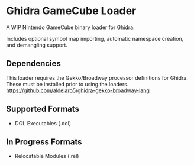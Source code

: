 # Ghidra GameCube Loader
A WIP Nintendo GameCube binary loader for [Ghidra](https://github.com/NationalSecurityAgency/ghidra).

Includes optional symbol map importing, automatic namespace creation, and demangling support.

## Dependencies
This loader requires the Gekko/Broadway processor definitions for Ghidra. These must be installed prior to using the loaders.
https://github.com/aldelaro5/ghidra-gekko-broadway-lang

## Supported Formats
* DOL Executables (.dol)

## In Progress Formats
* Relocatable Modules (.rel)
